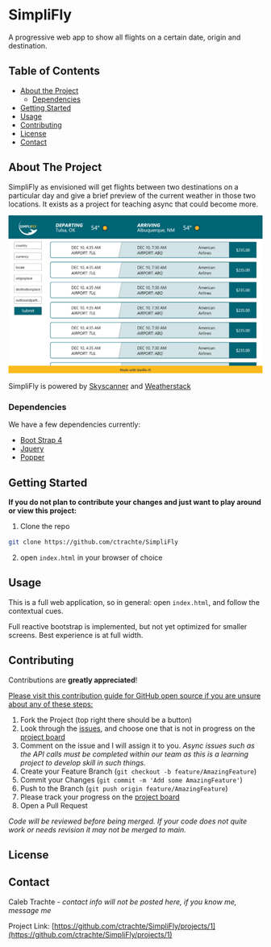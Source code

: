 # SimpliFly
A progressive web app to show all flights on a certain date, origin and destination.

<!-- TABLE OF CONTENTS -->
## Table of Contents

* [About the Project](#about-the-project)
  * [Dependencies](#Dependencies)
* [Getting Started](#getting-started)
* [Usage](#usage)
* [Contributing](#contributing)
* [License](#license)
* [Contact](#contact)


<!-- ABOUT THE PROJECT -->
## About The Project

SimpliFly as envisioned will get flights between two destinations on a particular day and give a brief preview of the current weather in those two locations.  It exists as a project for teaching async that could become more.

![Original XD mockup of interface](https://github.com/ctrachte/SimpliFly/blob/README/assets/images/interface.png?raw=true)

SimpliFly is powered by [Skyscanner](https://rapidapi.com/skyscanner/api/skyscanner-flight-search) and [Weatherstack](https://weatherstack.com/)

### Dependencies

We have a few dependencies currently:
* [Boot Strap 4](https://getbootstrap.com/)
* [Jquery](https://jquery.com/)
* [Popper](https://popper.js.org/)

<!-- GETTING STARTED -->
## Getting Started
**If you do not plan to contribute your changes and just want to play around or view this project:**
1. Clone the repo
```sh
git clone https://github.com/ctrachte/SimpliFly
```
2. open `index.html` in your browser of choice

<!-- USAGE EXAMPLES -->
## Usage

This is a full web application, so in general: open `index.html`,  and follow the contextual cues.

Full reactive bootstrap is implemented, but not yet optimized for smaller screens.  Best experience is at full width.

<!-- CONTRIBUTING -->
## Contributing

Contributions are **greatly appreciated**!

[Please visit this contribution guide for GitHub open source if you are unsure about any of these steps:](https://gist.github.com/Chaser324/ce0505fbed06b947d962)

1. Fork the Project (top right there should be a button)
2. Look through the [issues](https://github.com/ctrachte/SimpliFly/issues), and choose one that is not in progress on the [project board](https://github.com/ctrachte/SimpliFly/projects/1)
3. Comment on the issue and I will assign it to you. *Async issues such as the API calls must be completed within our team as this is a learning project to develop skill in such things.*
4. Create your Feature Branch (`git checkout -b feature/AmazingFeature`)
5. Commit your Changes (`git commit -m 'Add some AmazingFeature'`)
6. Push to the Branch (`git push origin feature/AmazingFeature`)
7. Please track your progress on the [project board](https://github.com/ctrachte/SimpliFly/projects/1)
8. Open a Pull Request 

*Code will be reviewed before being merged. If your code does not quite work or needs revision it may not be merged to main.*


<!-- LICENSE -->
## License



<!-- CONTACT -->
## Contact

Caleb Trachte - *contact info will not be posted here, if you know me, message me*

Project Link: [https://github.com/ctrachte/SimpliFly/projects/1](https://github.com/ctrachte/SimpliFly/projects/1)
